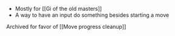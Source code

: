 - Mostly for [[Gi of the old masters]]
- A way to have an input do something besides starting a move

Archived for favor of [[Move progress cleanup]]